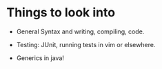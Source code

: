# Things to look into

- General Syntax and writing, compiling, code.

- Testing: JUnit, running tests in vim or elsewhere.

- Generics in java!
